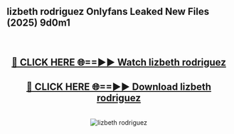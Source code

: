 <h2>lizbeth rodriguez Onlyfans Leaked New Files (2025) 9d0m1</h2>
<br>
<div align="center">
<h2><a href="https://mediafiles.top/lizbeth_rodriguez&ref=git" rel="nofollow">🔴 CLICK HERE 🌐==►► Watch lizbeth rodriguez</a></h2>
<h2><a href="https://mediafiles.top/lizbeth_rodriguez&ref=git" rel="nofollow">🔴 CLICK HERE 🌐==►► Download lizbeth rodriguez</a></h2>
<br>
<a href="https://mediafiles.top/lizbeth_rodriguez&ref=git" rel="nofollow" data-target="animated-image.originalLink"><img src="https://i.ibb.co.com/xMMVF88/686577567.gif" alt="lizbeth rodriguez" style="max-width: 100%; display: inline-block;" data-target="animated-image.originalImage"></a>
</div>
<br>
<br>